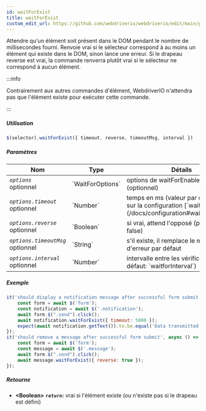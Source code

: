 ```yaml
---
id: waitForExist
title: waitForExist
custom_edit_url: https://github.com/webdriverio/webdriverio/edit/main/packages/webdriverio/src/commands/element/waitForExist.ts
---
```


Attendre qu'un élément soit présent dans le DOM pendant le nombre de
millisecondes fourni. Renvoie vrai si le sélecteur
correspond à au moins un élément qui existe dans le DOM, sinon lance une
erreur. Si le drapeau reverse est vrai, la commande renverra plutôt vrai
si le sélecteur ne correspond à aucun élément.

:::info

Contrairement aux autres commandes d'élément, WebdriverIO n'attendra pas que
l'élément existe pour exécuter cette commande.

:::

##### Utilisation

```js
$(selector).waitForExist({ timeout, reverse, timeoutMsg, interval })
```

##### Paramètres

<table>
  <thead>
    <tr>
      <th>Nom</th><th>Type</th><th>Détails</th>
    </tr>
  </thead>
  <tbody>
    <tr>
      <td><code><var>options</var></code><br /><span className="label labelWarning">optionnel</span></td>
      <td>`WaitForOptions`</td>
      <td>options de waitForEnabled (optionnel)</td>
    </tr>
    <tr>
      <td><code><var>options.timeout</var></code><br /><span className="label labelWarning">optionnel</span></td>
      <td>`Number`</td>
      <td>temps en ms (valeur par défaut basée sur la configuration [`waitforTimeout`](/docs/configuration#waitfortimeout))</td>
    </tr>
    <tr>
      <td><code><var>options.reverse</var></code><br /><span className="label labelWarning">optionnel</span></td>
      <td>`Boolean`</td>
      <td>si vrai, attend l'opposé (par défaut: false)</td>
    </tr>
    <tr>
      <td><code><var>options.timeoutMsg</var></code><br /><span className="label labelWarning">optionnel</span></td>
      <td>`String`</td>
      <td>s'il existe, il remplace le message d'erreur par défaut</td>
    </tr>
    <tr>
      <td><code><var>options.interval</var></code><br /><span className="label labelWarning">optionnel</span></td>
      <td>`Number`</td>
      <td>intervalle entre les vérifications (par défaut: `waitforInterval`)</td>
    </tr>
  </tbody>
</table>

##### Exemple

```js title="waitForExistSyncExample.js"
it('should display a notification message after successful form submit', async () => {
    const form = await $('form');
    const notification = await $('.notification');
    await form.$(".send").click();
    await notification.waitForExist({ timeout: 5000 });
    expect(await notification.getText()).to.be.equal('Data transmitted successfully!')
});
it('should remove a message after successful form submit', async () => {
    const form = await $('form');
    const message = await $('.message');
    await form.$(".send").click();
    await message.waitForExist({ reverse: true });
});
```

##### Retourne

- **&lt;Boolean&gt;**
            **<code><var>return</var></code>:**  vrai     si l'élément existe (ou n'existe pas si le drapeau est défini)